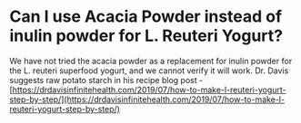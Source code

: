 # Can I use Acacia Powder instead of inulin powder for L. Reuteri Yogurt?

We have not tried the acacia powder as a replacement for inulin powder for the L. reuteri superfood yogurt, and we cannot verify it will work. Dr. Davis suggests raw potato starch in his recipe blog post - [https://drdavisinfinitehealth.com/2019/07/how-to-make-l-reuteri-yogurt-step-by-step/](https://drdavisinfinitehealth.com/2019/07/how-to-make-l-reuteri-yogurt-step-by-step/)